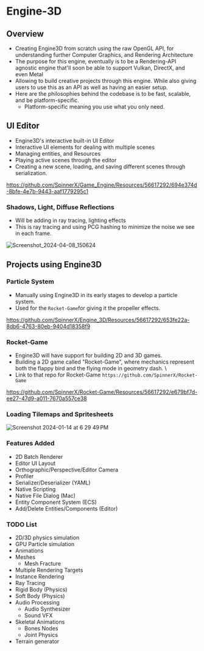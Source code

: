 # Engine-3D

## Overview
* Creating Engine3D from scratch using the raw OpenGL API, for understanding further Computer Graphics, and Rendering Architecture
* The purpose for this engine, eventually is to be a Rendering-API agnostic engine that'll soon be able to support Vulkan, DirectX, and even Metal
* Allowing to build creative projects through this engine. While also giving users to use this as an API as well as having an easier setup.
* Here are the philosophies behind the codebase is to be fast, scalable, and be platform-specific.
  * Platform-specific meaning you use what you only need.

## UI Editor
* Engine3D's interactive built-in UI Editor
* Interactive UI elements for dealing with multiple scenes
* Managing entities, and Resources
* Playing active scenes through the editor
* Creating a new scene, loading, and saving different scenes through serialization.

https://github.com/SpinnerX/Game_Engine/Resources/56617292/694e374d-8bfe-4e7b-9443-aaf1779295c1


### Shadows, Light, Diffuse Reflections
* Will be adding in ray tracing, lighting effects
* This is ray tracing and using PCG hashing to minimize the noise we see in each frame.

![Screenshot_2024-04-08_150624](https://github.com/SpinnerX/Engine_3D/Resources/56617292/2518012c-a38f-4712-b818-90260ef1a768)

## Projects using Engine3D

### Particle System
* Manually using Engine3D in its early stages to develop a particle system.
* Used for the `Rocket-Game`for giving it the propeller effects.

https://github.com/SpinnerX/Engine_3D/Resources/56617292/653fe22a-8db6-4763-80eb-9404d18358f9

### Rocket-Game
* Engine3D will have support for building 2D and 3D games.
* Building a 2D game called "Rocket-Game", where mechanics represent both the flappy bird and the flying mode in geometry dash. \
* Link to that repo for Rocket-Game `https://github.com/SpinnerX/Rocket-Game`

https://github.com/SpinnerX/Rocket-Game/Resources/56617292/e679bf7d-ee27-47d9-a011-7670a557ce38

### Loading Tilemaps and Spritesheets
![Screenshot 2024-01-14 at 6 29 49 PM](https://github.com/SpinnerX/Game_Engine/Resources/56617292/dcd2f9c1-b4e1-408b-bb18-3cb7ce9a13ef)

### Features Added
* 2D Batch Renderer
* Editor UI Layout
* Orthographic/Perspective/Editor Camera
* Profiler
* Serializer/Deserializer (YAML)
* Native Scripting
* Native File Dialog (Mac)
* Entity Component System (ECS)
* Add/Delete Entities/Components (Editor)

### TODO List
* 2D/3D physics simulation
* GPU Particle simulation
* Animations
* Meshes
   * Mesh Fracture
* Multiple Rendering Targets
* Instance Rendering
* Ray Tracing
* Rigid Body (Physics)
* Soft Body (Physics)
* Audio Processing
   * Audio Synthesizer
   * Sound VFX
* Skeletal Animations
   * Bones Nodes
   * Joint Physics
* Terrain generator
